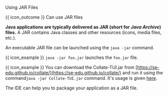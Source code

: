 <span id="title">Using JAR Files</span>

<span id="prereqs"></span>

<span id="outcomes">{{ icon_outcome }} Can use JAR files</span>

<div id="body">

**Java applications are typically delivered as JAR (short for _Java Archive_) files.** A JAR contains Java classes and other resources (icons, media files, etc.).

An executable JAR file can be launched using the `java -jar` command.

<box>

{{ icon_example }} `java -jar foo.jar` launches the `foo.jar` file.

{{ icon_example }} You can download the Collate-TUI.jar from [https://se-edu.github.io/collate/](https://se-edu.github.io/collate/) and run it using the command`java -jar Collate-TUI.jar` command. It's usage is given [here](https://se-education.org/collate/docs/User-Guide.html#using-the-text-ui).

</box>

The IDE can help you to package your application as a JAR file.

</div>

<div id="extras">
  <include src="resourcesPanel.md" boilerplate />
</div>